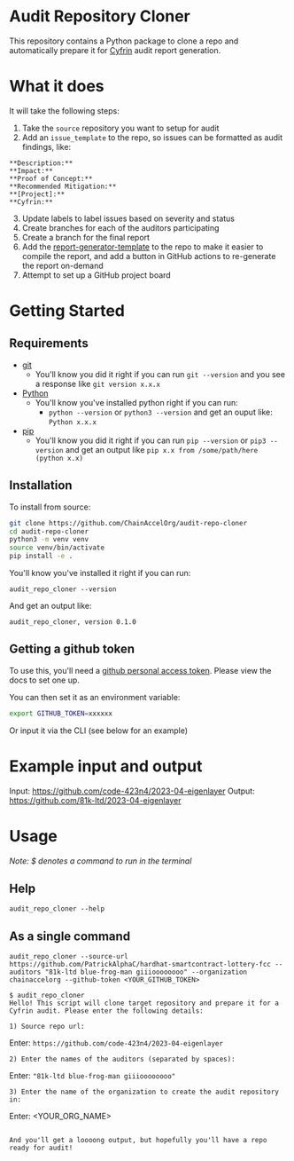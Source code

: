 # Audit Repository Cloner

This repository contains a Python package to clone a repo and automatically prepare it for [Cyfrin](https://www.cyfrin.io/) audit report generation. 

# What it does

It will take the following steps:
1. Take the `source` repository you want to setup for audit
2. Add an `issue_template` to the repo, so issues can be formatted as audit findings, like:

```
**Description:**
**Impact:**
**Proof of Concept:**
**Recommended Mitigation:**
**[Project]:** 
**Cyfrin:**
```

3. Update labels to label issues based on severity and status
4. Create branches for each of the auditors participating
5. Create a branch for the final report
6. Add the [report-generator-template](https://github.com/ChainAccelOrg/report-generator-template) to the repo to make it easier to compile the report, and add a button in GitHub actions to re-generate the report on-demand
7. Attempt to set up a GitHub project board

# Getting Started

## Requirements

- [git](https://git-scm.com/book/en/v2/Getting-Started-Installing-Git)
  - You'll know you did it right if you can run `git --version` and you see a response like `git version x.x.x`
- [Python](https://www.python.org/downloads/)
  - You'll know you've installed python right if you can run:
    - `python --version` or `python3 --version` and get an ouput like: `Python x.x.x`
- [pip](https://pypi.org/project/pip/)
  - You'll know you did it right if you can run `pip --version` or `pip3 --version` and get an output like `pip x.x from /some/path/here (python x.x)`

## Installation

To install from source: 

```bash 
git clone https://github.com/ChainAccelOrg/audit-repo-cloner
cd audit-repo-cloner
python3 -m venv venv
source venv/bin/activate
pip install -e .
```

You'll know you've installed it right if you can run:

```
audit_repo_cloner --version
```

And get an output like:

```
audit_repo_cloner, version 0.1.0
```

## Getting a github token

To use this, you'll need a [github personal access token](https://docs.github.com/en/authentication/keeping-your-account-and-data-secure/creating-a-personal-access-token). Please view the docs to set one up. 

You can then set it as an environment variable:

```bash
export GITHUB_TOKEN=xxxxxx
```

Or input it via the CLI (see below for an example)

# Example input and output

Input: https://github.com/code-423n4/2023-04-eigenlayer
Output: https://github.com/81k-ltd/2023-04-eigenlayer

# Usage

*Note: $ denotes a command to run in the terminal*


## Help

```
audit_repo_cloner --help
```

## As a single command

```
audit_repo_cloner --source-url https://github.com/PatrickAlphaC/hardhat-smartcontract-lottery-fcc --auditors "81k-ltd blue-frog-man giiioooooooo" --organization chainaccelorg --github-token <YOUR_GITHUB_TOKEN>
```

```
$ audit_repo_cloner 
Hello! This script will clone target repository and prepare it for a Cyfrin audit. Please enter the following details:

1) Source repo url: 
```
Enter: `https://github.com/code-423n4/2023-04-eigenlayer`

```
2) Enter the names of the auditors (separated by spaces):
```
Enter: `"81k-ltd blue-frog-man giiioooooooo"`

```
3) Enter the name of the organization to create the audit repository in:
```

Enter: <YOUR_ORG_NAME>

```

And you'll get a loooong output, but hopefully you'll have a repo ready for audit!